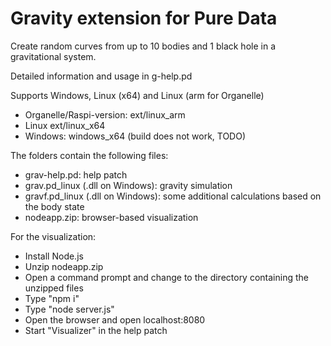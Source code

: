 # Gravity extension for Pure Data
Create random curves from up to 10 bodies and 1 black hole in a gravitational system.

Detailed information and usage in g-help.pd

Supports Windows, Linux (x64) and Linux (arm for Organelle)

* Organelle/Raspi-version: ext/linux_arm
* Linux ext/linux_x64
* Windows: windows_x64 (build does not work, TODO)

The folders contain the following files:

* grav-help.pd: help patch
* grav.pd_linux (.dll on Windows): gravity simulation
* gravf.pd_linux (.dll on Windows): some additional calculations based on the body state
* nodeapp.zip: browser-based visualization

For the visualization:

* Install Node.js
* Unzip nodeapp.zip
* Open a command prompt and change to the directory containing the unzipped files
* Type "npm i"
* Type "node server.js"
* Open the browser and open localhost:8080
* Start "Visualizer" in the help patch